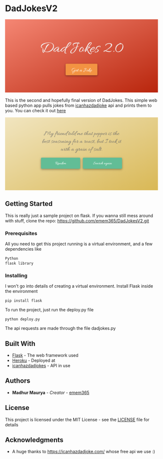 # DadJokesV2

![](previews/home.png)

This is the second and hopefully final version of DadJokes. This simple web based python app pulls jokes from [icanhazdadjoke](http://icanhazdadjoke.com) api and prints them to you. You can check it out [here](https://dadjokesv2.herokuapp.com/)

![](previews/joke.png)

## Getting Started

This is really just a sample project on flask. If you wanna still mess around with stuff, clone the repo: https://github.com/emem365/DadJokesV2.git

### Prerequisites

All you need to get this project running is a virtual environment, and a few dependencies like
```
Python
flask library
```

### Installing

I won't go into details of creating a virtual environment. 
Install Flask inside the environment

```
pip install flask
```

To run the project, just run the deploy.py file

```
python deploy.py
```
The api requests are made through the file dadjokes.py

## Built With

* [Flask](https://flask.palletsprojects.com/en/1.1.x/) - The web framework used
* [Heroku](https://www.heroku.com/) - Deployed at
* [icanhazdadjokes](http://icanhazdadjoke.com) - API in use


## Authors

* **Madhur Maurya** - *Creator* - [emem365](https://github.com/emem365)


## License

This project is licensed under the MIT License - see the [LICENSE](LICENSE) file for details

## Acknowledgments

* A huge thanks to https://icanhazdadjoke.com/ whose free api we use :)
